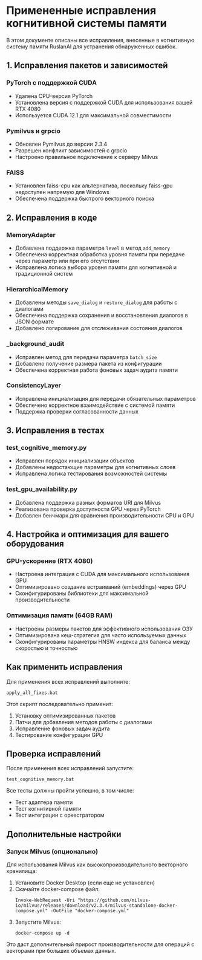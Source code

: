 # Примененные исправления когнитивной системы памяти

В этом документе описаны все исправления, внесенные в когнитивную систему памяти RuslanAI для устранения обнаруженных ошибок.

## 1. Исправления пакетов и зависимостей

### PyTorch с поддержкой CUDA
- Удалена CPU-версия PyTorch 
- Установлена версия с поддержкой CUDA для использования вашей RTX 4080
- Используется CUDA 12.1 для максимальной совместимости

### Pymilvus и grpcio
- Обновлен Pymilvus до версии 2.3.4
- Разрешен конфликт зависимостей с grpcio
- Настроено правильное подключение к серверу Milvus

### FAISS
- Установлен faiss-cpu как альтернатива, поскольку faiss-gpu недоступен напрямую для Windows
- Обеспечена поддержка быстрого векторного поиска

## 2. Исправления в коде

### MemoryAdapter
- Добавлена поддержка параметра `level` в метод `add_memory`
- Обеспечена корректная обработка уровня памяти при передаче через параметр или при его отсутствии
- Исправлена логика выбора уровня памяти для когнитивной и традиционной систем

### HierarchicalMemory
- Добавлены методы `save_dialog` и `restore_dialog` для работы с диалогами
- Обеспечена поддержка сохранения и восстановления диалогов в JSON формате
- Добавлено логирование для отслеживания состояния диалогов

### _background_audit
- Исправлен метод для передачи параметра `batch_size`
- Добавлено получение размера пакета из конфигурации
- Обеспечена корректная работа фоновых задач аудита памяти

### ConsistencyLayer
- Исправлена инициализация для передачи обязательных параметров
- Обеспечено корректное взаимодействие с системой памяти
- Поддержка проверки согласованности данных

## 3. Исправления в тестах

### test_cognitive_memory.py
- Исправлен порядок инициализации объектов
- Добавлены недостающие параметры для когнитивных слоев
- Исправлена логика тестирования возможностей системы

### test_gpu_availability.py
- Добавлена поддержка разных форматов URI для Milvus
- Реализована проверка доступности GPU через PyTorch
- Добавлен бенчмарк для сравнения производительности CPU и GPU

## 4. Настройка и оптимизация для вашего оборудования

### GPU-ускорение (RTX 4080)
- Настроена интеграция с CUDA для максимального использования GPU
- Оптимизировано создание встраиваний (embeddings) через GPU
- Сконфигурированы библиотеки для максимальной производительности

### Оптимизация памяти (64GB RAM)
- Настроены размеры пакетов для эффективного использования ОЗУ
- Оптимизирована кеш-стратегия для часто используемых данных
- Сконфигурированы параметры HNSW индекса для баланса между скоростью и точностью

## Как применить исправления

Для применения всех исправлений выполните:

```
apply_all_fixes.bat
```

Этот скрипт последовательно применит:
1. Установку оптимизированных пакетов
2. Патчи для добавления методов работы с диалогами
3. Исправление фоновых задач аудита
4. Тестирование конфигурации GPU

## Проверка исправлений

После применения всех исправлений запустите:

```
test_cognitive_memory.bat
```

Все тесты должны пройти успешно, в том числе:
- Тест адаптера памяти
- Тест когнитивной памяти
- Тест интеграции с оркестратором

## Дополнительные настройки

### Запуск Milvus (опционально)
Для использования Milvus как высокопроизводительного векторного хранилища:

1. Установите Docker Desktop (если еще не установлен)
2. Скачайте docker-compose файл:
   ```
   Invoke-WebRequest -Uri "https://github.com/milvus-io/milvus/releases/download/v2.3.4/milvus-standalone-docker-compose.yml" -OutFile "docker-compose.yml"
   ```
3. Запустите Milvus:
   ```
   docker-compose up -d
   ```

Это даст дополнительный прирост производительности для операций с векторами при больших объемах данных.